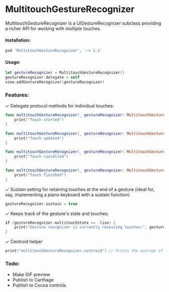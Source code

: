 # MultitouchGestureRecognizer

MultitouchGestureRecognizer is a UIGestureRecognizer subclass providing a richer API for working with multiple touches.

#### Installation:

```ruby
pod 'MultitouchGestureRecognizer', '~> 1.1'
```

#### Usage:

```swift
let gestureRecognizer = MultitouchGestureRecognizer()
gestureRecognizer.delegate = self
view.addGestureRecognizer(gestureRecognizer)
```

### Features:

✓ Delegate protocol methods for individual touches:

```swift
func multitouchGestureRecognizer(_ gestureRecognizer: MultitouchGestureRecognizer, touchDidBegin touch: UITouch) {
    print("Touch started")
}

func multitouchGestureRecognizer(_ gestureRecognizer: MultitouchGestureRecognizer, touchDidMove touch: UITouch) {
    print("Touch updated")
}

func multitouchGestureRecognizer(_ gestureRecognizer: MultitouchGestureRecognizer, touchDidCancel touch: UITouch) {
    print("Touch cancelled")
}

func multitouchGestureRecognizer(_ gestureRecognizer: MultitouchGestureRecognizer, touchDidEnd touch: UITouch) {
    print("Touch finished")
}
```

✓ Sustain setting for retaining touches at the end of a gesture (ideal for, say, implementing a piano keyboard with a sustain function)

```swift
gestureRecognizer.sustain = true
```

✓ Keeps track of the gesture's state and touches:

```swift
if (gestureRecognizer.multitouchState == .live) {
    print("Gesture recognizer is currently receiving touches:", gestureRecognizer.touches)
}
```

✓ Centroid helper

```swift
print("multitouchGestureRecognizer.centroid") // Prints the average of all touches
```

### Todo:

- Make GIF preview
- Publish to Carthage
- Publish to Cocoa controls
